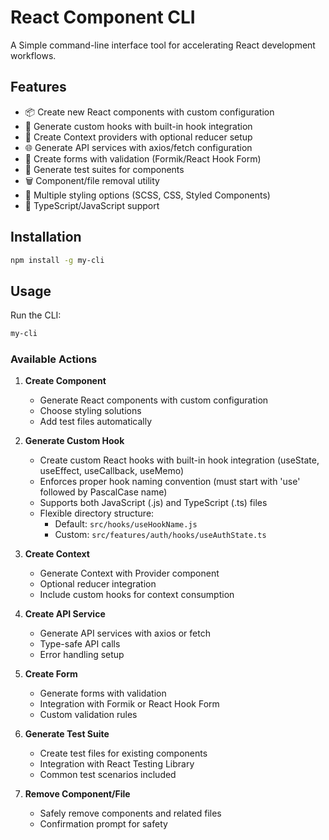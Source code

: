 # React Component CLI

A Simple command-line interface tool for accelerating React development workflows.

## Features

- 📦 Create new React components with custom configuration
- 🎣 Generate custom hooks with built-in hook integration
- 🔄 Create Context providers with optional reducer setup
- 🌐 Generate API services with axios/fetch configuration
- 📝 Create forms with validation (Formik/React Hook Form)
- 🧪 Generate test suites for components
- 🗑️ Component/file removal utility
- 🎨 Multiple styling options (SCSS, CSS, Styled Components)
- 📝 TypeScript/JavaScript support

## Installation

```bash
npm install -g my-cli
```

## Usage

Run the CLI:

```bash
my-cli
```

### Available Actions

1. **Create Component**

   - Generate React components with custom configuration
   - Choose styling solutions
   - Add test files automatically

2. **Generate Custom Hook**

   - Create custom React hooks with built-in hook integration (useState, useEffect, useCallback,
     useMemo)
   - Enforces proper hook naming convention (must start with 'use' followed by PascalCase name)
   - Supports both JavaScript (.js) and TypeScript (.ts) files
   - Flexible directory structure:
     - Default: `src/hooks/useHookName.js`
     - Custom: `src/features/auth/hooks/useAuthState.ts`

3. **Create Context**

   - Generate Context with Provider component
   - Optional reducer integration
   - Include custom hooks for context consumption

4. **Create API Service**

   - Generate API services with axios or fetch
   - Type-safe API calls
   - Error handling setup

5. **Create Form**

   - Generate forms with validation
   - Integration with Formik or React Hook Form
   - Custom validation rules

6. **Generate Test Suite**

   - Create test files for existing components
   - Integration with React Testing Library
   - Common test scenarios included

7. **Remove Component/File**
   - Safely remove components and related files
   - Confirmation prompt for safety
